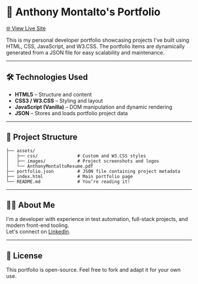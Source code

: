 
# 💼 Anthony Montalto's Portfolio

[🌐 View Live Site](https://amontalto7.github.io/)

This is my personal developer portfolio showcasing projects I've built using HTML, CSS, JavaScript, and W3.CSS. The portfolio items are dynamically generated from a JSON file for easy scalability and maintenance.

---

## 🛠️ Technologies Used

- **HTML5** – Structure and content
- **CSS3 / W3.CSS** – Styling and layout
- **JavaScript (Vanilla)** – DOM manipulation and dynamic rendering
- **JSON** – Stores and loads portfolio project data

---

## 📁 Project Structure

```
├── assets/
│   ├── css/               # Custom and W3.CSS styles
│   ├── images/            # Project screenshots and logos
│   └── AnthonyMontaltoResume.pdf
├── portfolio.json         # JSON file containing project metadata
├── index.html             # Main portfolio page
└── README.md              # You’re reading it!
```

---

## 🙋‍♂️ About Me

I'm a developer with experience in test automation, full-stack projects, and modern front-end tooling.  
Let's connect on [LinkedIn](https://www.linkedin.com/in/anthonymontalto/).

---

## 📄 License

This portfolio is open-source. Feel free to fork and adapt it for your own use.
